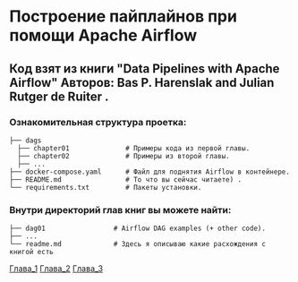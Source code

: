 # Построение пайплайнов при помощи Apache Airflow
## Код взят из книги "Data Pipelines with Apache Airflow" Авторов: Bas P. Harenslak and Julian Rutger de Ruiter .


### Ознакомительная структура проетка:
```
├── dags
  ├── chapter01              # Примеры кода из первой главы.
  ├── chapter02              # Примеры из второй главы.
  ├── ...
├── docker-compose.yaml      # Файл для поднятия Airflow в контейнере.
├── README.md                # То что вы сейчас читаете) .
└── requirements.txt         # Пакеты установки.
```

### Внутри директорий глав книг вы можете найти:  
```
├── dag01                 # Airflow DAG examples (+ other code).
├── ...   
└── readme.md             # Здесь я описываю какие расхождения с книгой есть
```

[Глава_1](https://github.com/yaizida/data-pipelines-airflow-/tree/main/dags/chapter01)
[Глава_2](https://github.com/yaizida/data-pipelines-airflow-/tree/main/dags/chapter02)
[Глава_3](https://github.com/yaizida/data-pipelines-airflow-/tree/main/dags/chapter03)
